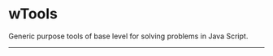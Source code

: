 # wTools

Generic purpose tools of base level for solving problems in Java Script.

_ _ _ _ _ _






























